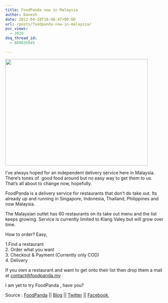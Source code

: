 ```yaml
---
title: FoodPanda now in Malaysia
author: Danesh
date: 2012-04-10T18:48:47+00:00
url: /posts/foodpanda-now-in-malaysia/
pvc_views:
  - 2029
dsq_thread_id:
  - 889835945

---
```

[<img loading="lazy" class="alignnone size-medium wp-image-2432" title="The-Food-panda-540x405" src="/wp-content/uploads/2012/04/The-Food-panda-540x405-450x337.png" alt="" width="450" height="337" srcset="/wp-content/uploads/2012/04/The-Food-panda-540x405-450x337.png 450w, /wp-content/uploads/2012/04/The-Food-panda-540x405.png 540w" sizes="(max-width: 450px) 100vw, 450px" />][1]

I&#8217;ve always hoped for an independent delivery service here in Malaysia. There&#8217;s tones of  good food around but no easy way to get them to us. That&#8217;s all about to change now, hopefully.

FoodPanda is a delivery service for restaurants that don&#8217;t do take out. Its already up and running in Singapore, Indonesia, Thailand, Philippines and now Malaysia.

The Malaysian outlet has 60 restaurants on its take out menu and the list keeps growing. Service is currently limited to Klang Valey but will grow over time.

How to order? Easy,

1.Find a restaurant  
2. Order what you want  
3. Checkout & Payment (Currently only COD)  
4. Delivery

If you own a restaurant and want to get onto their list then drop them a mail at [contact@foodpanda.my][2] .

I am yet to try FoodPanda , have you?

Source : [FoodPanda][3] || [Blog][4] || [Twitter][5] || [Facebook ][6]

&nbsp;

 [1]: /wp-content/uploads/2012/04/The-Food-panda-540x405.png
 [2]: mailto:
 [3]: http://www.foodpanda.my
 [4]: http://blog.foodpanda.com/
 [5]: https://twitter.com/#!/foodpanda_my
 [6]: https://www.facebook.com/foodpanda.my